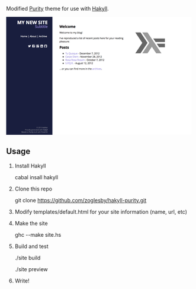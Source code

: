 Modified [Purity](https://github.com/mseri/purity) theme for use with 
[Hakyll](http://jaspervdj.be/hakyll/).

![Theme](screenshot.png)

Usage
-----
1. Install Hakyll

	cabal insall hakyll

2. Clone this repo
	
	git clone https://github.com/zoglesby/hakyll-purity.git

3. Modify templates/default.html for your site information (name, url, etc)

4. Make the site

	ghc --make site.hs 
	
5. Build and test

	./site build
	
	./site preview

6. Write!
